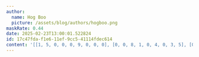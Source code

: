 ```yaml
---
author:
  name: Hog Boo
  picture: /assets/blog/authors/hogboo.png
maskRate: 0.44
date: 2025-02-23T13:00:01.522824
id: 17c47fda-f1e6-11ef-9cc5-41114fdec614
content: '[[1, 5, 0, 0, 0, 9, 0, 0, 0], [0, 0, 8, 1, 0, 4, 0, 3, 5], [0, 9, 3, 2, 5, 0, 0, 0, 0], [5, 0, 9, 0, 0, 2, 0, 1, 3], [2, 0, 1, 0, 3, 7, 5, 0, 0], [3, 0, 6, 0, 1, 5, 2, 8, 0], [9, 6, 0, 0, 2, 0, 0, 7, 8], [8, 0, 7, 5, 9, 0, 4, 0, 0], [4, 1, 2, 7, 8, 3, 6, 0, 9]]'
---
```

